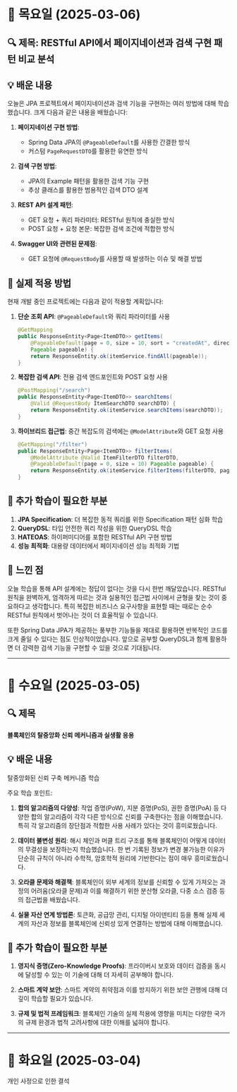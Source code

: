 # 📆 목요일 (2025-03-06)

## 🔍 제목: RESTful API에서 페이지네이션과 검색 구현 패턴 비교 분석

## 💡 배운 내용
오늘은 JPA 프로젝트에서 페이지네이션과 검색 기능을 구현하는 여러 방법에 대해 학습했습니다. 크게 다음과 같은 내용을 배웠습니다:

1. **페이지네이션 구현 방법**:
   - Spring Data JPA의 `@PageableDefault`를 사용한 간결한 방식
   - 커스텀 `PageRequestDTO`를 활용한 유연한 방식

2. **검색 구현 방법**:
   - JPA의 Example 패턴을 활용한 검색 기능 구현
   - 추상 클래스를 활용한 범용적인 검색 DTO 설계

3. **REST API 설계 패턴**:
   - GET 요청 + 쿼리 파라미터: RESTful 원칙에 충실한 방식
   - POST 요청 + 요청 본문: 복잡한 검색 조건에 적합한 방식
   
4. **Swagger UI와 관련된 문제점**:
   - GET 요청에 `@RequestBody`를 사용할 때 발생하는 이슈 및 해결 방법


## 🔧 실제 적용 방법
현재 개발 중인 프로젝트에는 다음과 같이 적용할 계획입니다:

1. **단순 조회 API**: `@PageableDefault`와 쿼리 파라미터를 사용
   ```java
   @GetMapping
   public ResponseEntity<Page<ItemDTO>> getItems(
       @PageableDefault(page = 0, size = 10, sort = "createdAt", direction = Sort.Direction.DESC) 
       Pageable pageable) {
       return ResponseEntity.ok(itemService.findAll(pageable));
   }
   ```

2. **복잡한 검색 API**: 전용 검색 엔드포인트와 POST 요청 사용
   ```java
   @PostMapping("/search")
   public ResponseEntity<Page<ItemDTO>> searchItems(
       @Valid @RequestBody ItemSearchDTO searchDTO) {
       return ResponseEntity.ok(itemService.searchItems(searchDTO));
   }
   ```

3. **하이브리드 접근법**: 중간 복잡도의 검색에는 `@ModelAttribute`와 GET 요청 사용
   ```java
   @GetMapping("/filter")
   public ResponseEntity<Page<ItemDTO>> filterItems(
       @ModelAttribute @Valid ItemFilterDTO filterDTO,
       @PageableDefault(page = 0, size = 10) Pageable pageable) {
       return ResponseEntity.ok(itemService.filterItems(filterDTO, pageable));
   }
   ```

## 🔎 추가 학습이 필요한 부분
1. **JPA Specification**: 더 복잡한 동적 쿼리를 위한 Specification 패턴 심화 학습
2. **QueryDSL**: 타입 안전한 쿼리 작성을 위한 QueryDSL 학습
3. **HATEOAS**: 하이퍼미디어를 포함한 RESTful API 구현 방법
4. **성능 최적화**: 대용량 데이터에서 페이지네이션 성능 최적화 기법

## 💭 느낀 점
오늘 학습을 통해 API 설계에는 정답이 없다는 것을 다시 한번 깨달았습니다. RESTful 원칙을 완벽하게, 엄격하게 따르는 것과 실용적인 접근법 사이에서 균형을 찾는 것이 중요하다고 생각합니다. 특히 복잡한 비즈니스 요구사항을 표현할 때는 때로는 순수 RESTful 원칙에서 벗어나는 것이 더 효율적일 수 있습니다.

또한 Spring Data JPA가 제공하는 풍부한 기능들을 제대로 활용하면 반복적인 코드를 크게 줄일 수 있다는 점도 인상적이었습니다. 앞으로 공부할 QueryDSL과 함께 활용하면 더 강력한 검색 기능을 구현할 수 있을 것으로 기대됩니다.

---

# 📆 수요일 (2025-03-05)

## 🔍 제목
**블록체인의 탈중앙화 신뢰 메커니즘과 실생활 응용**

## 💡 배운 내용
탈중앙화된 신뢰 구축 메커니즘 학습

주요 학습 포인트:
1. **합의 알고리즘의 다양성**: 작업 증명(PoW), 지분 증명(PoS), 권한 증명(PoA) 등 다양한 합의 알고리즘이 각각 다른 방식으로 신뢰를 구축한다는 점을 이해했습니다. 특히 각 알고리즘의 장단점과 적합한 사용 사례가 있다는 것이 흥미로웠습니다.

2. **데이터 불변성 원리**: 해시 체인과 머클 트리 구조를 통해 블록체인이 어떻게 데이터의 무결성을 보장하는지 학습했습니다. 한 번 기록된 정보가 변경 불가능한 이유가 단순히 규칙이 아니라 수학적, 암호학적 원리에 기반한다는 점이 매우 흥미로웠습니다.

3. **오라클 문제와 해결책**: 블록체인이 외부 세계의 정보를 신뢰할 수 있게 가져오는 과정의 어려움(오라클 문제)과 이를 해결하기 위한 분산형 오라클, 다중 소스 검증 등의 접근법을 배웠습니다.

4. **실물 자산 연계 방법론**: 토큰화, 공급망 관리, 디지털 아이덴티티 등을 통해 실제 세계의 자산과 정보를 블록체인에 신뢰성 있게 연결하는 방법에 대해 이해했습니다.

## 🔎 추가 학습이 필요한 부분
1. **영지식 증명(Zero-Knowledge Proofs)**: 프라이버시 보호와 데이터 검증을 동시에 달성할 수 있는 이 기술에 대해 더 자세히 공부해야 합니다.

2. **스마트 계약 보안**: 스마트 계약의 취약점과 이를 방지하기 위한 보안 관행에 대해 더 깊이 학습할 필요가 있습니다.

3. **규제 및 법적 프레임워크**: 블록체인 기술의 실제 적용에 영향을 미치는 다양한 국가의 규제 환경과 법적 고려사항에 대한 이해를 넓혀야 합니다.

---

# 📆 화요일 (2025-03-04)
개인 사정으로 인한 결석